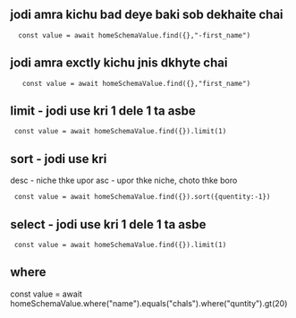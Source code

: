   ## jodi amra kichu bad deye baki sob dekhaite chai
  
      const value = await homeSchemaValue.find({},"-first_name")

## jodi amra exctly kichu jnis dkhyte chai

       const value = await homeSchemaValue.find({},"first_name")

## limit - jodi use kri 1 dele 1 ta asbe

     const value = await homeSchemaValue.find({}).limit(1)

## sort - jodi use kri 

   desc - niche thke upor
   asc - upor thke niche, choto thke boro

     const value = await homeSchemaValue.find({}).sort({quentity:-1})

## select - jodi use kri 1 dele 1 ta asbe

     const value = await homeSchemaValue.find({}).limit(1)


## where 

  const value = await homeSchemaValue.where("name").equals("chals").where("quntity").gt(20)






